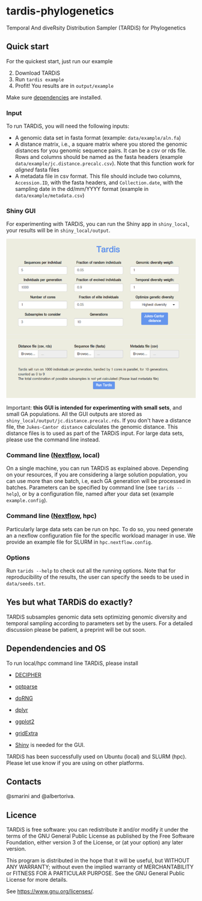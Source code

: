 # tardis-phylogenetics
Temporal And diveRsity Distribution Sampler (TARDiS) for Phylogenetics

## Quick start
For the quickest start, just run our example

2. Download TARDiS
3. Run `tardis example`
4. Profit! You results are in `output/example`

Make sure [dependencies](#Dependendencies-and-OS) are installed.


### Input
To run TARDiS, you will need the following inputs:

* A genomic data set in fasta format (example: `data/example/aln.fa`)
* A distance matrix, i.e., a square matrix where you stored the genomic distances for you genomic sequence pairs. It can be a csv or rds file. Rows and columns should be named as the fasta headers (example `data/example/jc.distance.precalc.csv`). Note that this function work for *aligned* fasta files
* A metadata file in csv format. This file should include two columns, `Accession.ID`, with the fasta headers, and `Collection.date`, with the sampling date in the dd/mm/YYYY format (example in `data/example/metadata.csv`)

### Shiny GUI
For experimenting with TARDiS, you can run the Shiny app in `shiny_local`, your results will be in `shiny_local/output`.

![Shiny GUI](/shiny_local/gui.png)

Important: **this GUI is intended for experimenting with small sets**, and small GA populations. All the GUI outputs are stored as `shiny_local/output/jc.distance.precalc.rds`. If you don't have a distance file, the `Jukes-Cantor distance` calculates the genomic distance. This distance files is to used as part of the TARDiS input. For large data sets, please use the command line instead. 

### Command line ([Nextflow](https://www.nextflow.io/), local)
On a single machine, you can run TARDiS as explained above. Depending on your resources, if you are considering a large solution population, you can use more than one batch, i.e, each GA generation will be processed in batches. Parameters can be specified by command line (see `tarids --help`), or by a configuration file, named after your data set (example `example.config`).

### Command line ([Nextflow](https://www.nextflow.io/), hpc)
Particularly large data sets can be run on hpc. To do so, you need generate an a nexflow configuration file for the specific workload manager in use. We provide an example file for SLURM in `hpc.nextflow.config`.

### Options
Run `tarids --help` to check out all the running options. Note that for reproducibility of the results, the user can specify the seeds to be used in `data/seeds.txt`.

## Yes but what TARDiS do exactly?
TARDiS subsamples genomic data sets optimizing genomic diversity and temporal sampling according to parameters set by the users. For a detailed discussion please be patient, a preprint will be out soon.

## Dependendencies and OS
To run local/hpc command line TARDiS, please install
* [DECIPHER](https://bioconductor.org/packages/release/bioc/html/DECIPHER.html)
* [optparse](https://cran.r-project.org/web/packages/optparse/index.html)
* [doRNG](https://cran.r-project.org/web/packages/doRNG/index.html)
* [dplyr](https://cran.r-project.org/web/packages/dplyr/index.html)
* [ggplot2](https://cran.r-project.org/web/packages/ggplot2/index.html)
* [gridExtra](https://cran.r-project.org/web/packages/gridExtra/index.html)

* [Shiny](https://www.r-project.org/nosvn/pandoc/shiny.html) is needed for the GUI.

TARDiS has been successfully used on Ubuntu (local) and SLURM (hpc). Please let use know if you are using on other platforms.

## Contacts
@smarini and @albertoriva.

## Licence
TARDiS is free software: you can redistribute it and/or modify
it under the terms of the GNU General Public License as published by
the Free Software Foundation, either version 3 of the License, or
(at your option) any later version.

 This program is distributed in the hope that it will be useful,
but WITHOUT ANY WARRANTY; without even the implied warranty of
MERCHANTABILITY or FITNESS FOR A PARTICULAR PURPOSE.  See the
GNU General Public License for more details.

See <https://www.gnu.org/licenses/>.
